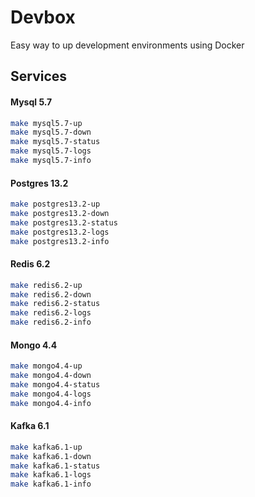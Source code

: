 # Devbox

Easy way to up development environments using Docker

## Services

#### Mysql 5.7

```bash
make mysql5.7-up
make mysql5.7-down
make mysql5.7-status
make mysql5.7-logs
make mysql5.7-info
```

#### Postgres 13.2

```bash
make postgres13.2-up
make postgres13.2-down
make postgres13.2-status
make postgres13.2-logs
make postgres13.2-info
```

#### Redis 6.2

```bash
make redis6.2-up
make redis6.2-down
make redis6.2-status
make redis6.2-logs
make redis6.2-info
```

#### Mongo 4.4

```bash
make mongo4.4-up
make mongo4.4-down
make mongo4.4-status
make mongo4.4-logs
make mongo4.4-info
```
#### Kafka 6.1

```bash
make kafka6.1-up
make kafka6.1-down
make kafka6.1-status
make kafka6.1-logs
make kafka6.1-info
```
